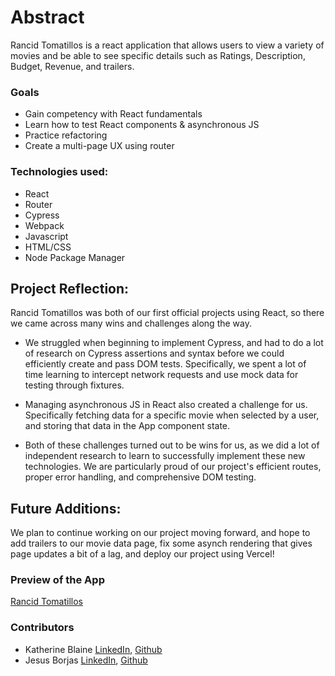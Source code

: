 # Abstract 
Rancid Tomatillos is a react application that allows users to view a variety of movies and be able to see specific details such as Ratings, Description, Budget, Revenue, and trailers.

### Goals 
- Gain competency with React fundamentals
- Learn how to test React components & asynchronous JS
- Practice refactoring
- Create a multi-page UX using router

### Technologies used: 
 - React
 - Router
 - Cypress 
 - Webpack
 - Javascript 
 - HTML/CSS
 - Node Package Manager

## Project Reflection:
Rancid Tomatillos was both of our first official projects using React, so there we came across many wins and challenges along the way. 

- We struggled when beginning to implement Cypress, and had to do a lot of research on Cypress assertions and syntax before we could efficiently create and pass DOM tests. Specifically, we spent a lot of time learning to intercept network requests and use mock data for testing through fixtures.

- Managing asynchronous JS in React also created a challenge for us. Specifically fetching data for a specific movie when selected by a user, and storing that data in the App component state.

- Both of these challenges turned out to be wins for us, as we did a lot of independent research to learn to successfully implement these new technologies. We are particularly proud of our project's efficient routes, proper error handling, and comprehensive DOM testing.

## Future Additions:
We plan to continue working on our project moving forward, and hope to add trailers to our movie data page, fix some asynch rendering that gives page updates a bit of a lag, and deploy our project using Vercel!

### Preview of the App
[Rancid Tomatillos](https://media.giphy.com/media/v1.Y2lkPTc5MGI3NjExODZkODJhOThmZjhiNmQ3NTJmZDE2MTcxYzU1ZTczYzEyNDI4Mzg2YiZjdD1n/EVeWiIHGehm0CBIIMS/giphy.gif)

### Contributors 
- Katherine Blaine [LinkedIn](https://www.linkedin.com/in/katherinekblaine/), [Github](https://github.com/KatherineBlaine)<br>
- Jesus Borjas [LinkedIn](https://www.linkedin.com/in/jesus-borjas-6589b920a/), [Github](https://github.com/jesusborjas006)<br>
